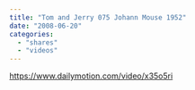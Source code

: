 ```yaml
---
title: "Tom and Jerry 075 Johann Mouse 1952"
date: "2008-06-20"
categories: 
  - "shares"
  - "videos"
---
```


[](https://www.dailymotion.com/BernardinaConrad)

https://www.dailymotion.com/video/x35o5ri
